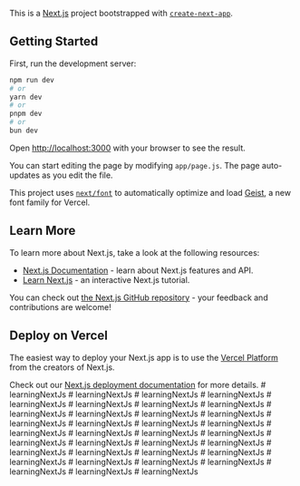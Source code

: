 This is a [Next.js](https://nextjs.org) project bootstrapped with [`create-next-app`](https://github.com/vercel/next.js/tree/canary/packages/create-next-app).

## Getting Started

First, run the development server:

```bash
npm run dev
# or
yarn dev
# or
pnpm dev
# or
bun dev
```

Open [http://localhost:3000](http://localhost:3000) with your browser to see the result.

You can start editing the page by modifying `app/page.js`. The page auto-updates as you edit the file.

This project uses [`next/font`](https://nextjs.org/docs/app/building-your-application/optimizing/fonts) to automatically optimize and load [Geist](https://vercel.com/font), a new font family for Vercel.

## Learn More

To learn more about Next.js, take a look at the following resources:

- [Next.js Documentation](https://nextjs.org/docs) - learn about Next.js features and API.
- [Learn Next.js](https://nextjs.org/learn) - an interactive Next.js tutorial.

You can check out [the Next.js GitHub repository](https://github.com/vercel/next.js) - your feedback and contributions are welcome!

## Deploy on Vercel

The easiest way to deploy your Next.js app is to use the [Vercel Platform](https://vercel.com/new?utm_medium=default-template&filter=next.js&utm_source=create-next-app&utm_campaign=create-next-app-readme) from the creators of Next.js.

Check out our [Next.js deployment documentation](https://nextjs.org/docs/app/building-your-application/deploying) for more details.
#   l e a r n i n g N e x t J s  
 #   l e a r n i n g N e x t J s  
 #   l e a r n i n g N e x t J s  
 #   l e a r n i n g N e x t J s  
 #   l e a r n i n g N e x t J s  
 #   l e a r n i n g N e x t J s  
 #   l e a r n i n g N e x t J s  
 #   l e a r n i n g N e x t J s  
 #   l e a r n i n g N e x t J s  
 #   l e a r n i n g N e x t J s  
 #   l e a r n i n g N e x t J s  
 #   l e a r n i n g N e x t J s  
 #   l e a r n i n g N e x t J s  
 #   l e a r n i n g N e x t J s  
 #   l e a r n i n g N e x t J s  
 #   l e a r n i n g N e x t J s  
 #   l e a r n i n g N e x t J s  
 #   l e a r n i n g N e x t J s  
 #   l e a r n i n g N e x t J s  
 #   l e a r n i n g N e x t J s  
 #   l e a r n i n g N e x t J s  
 #   l e a r n i n g N e x t J s  
 #   l e a r n i n g N e x t J s  
 #   l e a r n i n g N e x t J s  
 #   l e a r n i n g N e x t J s  
 #   l e a r n i n g N e x t J s  
 #   l e a r n i n g N e x t J s  
 #   l e a r n i n g N e x t J s  
 #   l e a r n i n g N e x t J s  
 #   l e a r n i n g N e x t J s  
 #   l e a r n i n g N e x t J s  
 #   l e a r n i n g N e x t J s  
 #   l e a r n i n g N e x t J s  
 #   l e a r n i n g N e x t J s  
 #   l e a r n i n g N e x t J s  
 